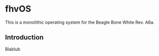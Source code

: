 # fhvOS

This is a monolithic operating system for the Beagle Bone White Rev. A6a.

Introduction
------------

Blablub
